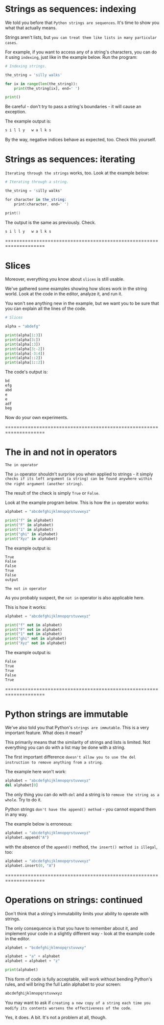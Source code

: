 # Strings as sequences: indexing
We told you before that `Python strings are sequences`. It's time to show you what that actually means.

Strings aren't lists, but `you can treat them like lists in many particular cases`.

For example, if you want to access any of a string's characters, you can do it using `indexing`, just like in the example below. Run the program:
```py
# Indexing strings.

the_string = 'silly walks'

for ix in range(len(the_string)):
    print(the_string[ix], end=' ')

print()
```

Be careful - don't try to pass a string's boundaries - it will cause an exception.

The example output is:
```s
s i l l y   w a l k s
```

By the way, negative indices behave as expected, too. Check this yourself.


# Strings as sequences: iterating
`Iterating through the strings` works, too. Look at the example below:
```s
# Iterating through a string.

the_string = 'silly walks'

for character in the_string:
    print(character, end=' ')

print()
```

The output is the same as previously. Check.
```s
s i l l y   w a l k s
```

====================================================================
# Slices
Moreover, everything you know about `slices` is still usable.

We've gathered some examples showing how slices work in the string world. Look at the code in the editor, analyze it, and run it.

You won't see anything new in the example, but we want you to be sure that you can explain all the lines of the code.
```py
# Slices

alpha = "abdefg"

print(alpha[1:3])
print(alpha[3:])
print(alpha[:3])
print(alpha[3:-2])
print(alpha[-3:4])
print(alpha[::2])
print(alpha[1::2])

```
The code's output is:
```s
bd
efg
abd
e
e
adf
beg
```

Now do your own experiments.

====================================================================
# The in and not in operators
`The in operator`

The `in` operator shouldn't surprise you when applied to strings - it simply `checks if its left argument (a string) can be found anywhere within the right argument (another string)`.

The result of the check is simply `True` or `False`.

Look at the example program below. This is how the `in` operator works:
```py
alphabet = "abcdefghijklmnopqrstuvwxyz"

print("f" in alphabet)
print("F" in alphabet)
print("1" in alphabet)
print("ghi" in alphabet)
print("Xyz" in alphabet)
```

The example output is:
```s
True
False
False
True
False
output
```
`The not in operator`

As you probably suspect, the `not in` operator is also applicable here.

This is how it works:
```py
alphabet = "abcdefghijklmnopqrstuvwxyz"

print("f" not in alphabet)
print("F" not in alphabet)
print("1" not in alphabet)
print("ghi" not in alphabet)
print("Xyz" not in alphabet)
```

The example output is:
```s
False
True
True
False
True
```

====================================================================
# Python strings are immutable
We've also told you that Python's `strings are immutable`. This is a very important feature. What does it mean?

This primarily means that the similarity of strings and lists is limited. Not everything you can do with a list may be done with a string.

The first important difference `doesn't allow you to use the del instruction to remove anything from a string`.

The example here won't work:
```py
alphabet = "abcdefghijklmnopqrstuvwxyz"
del alphabet[0]
```

The only thing you can do with `del` and a string is to `remove the string as a whole`. Try to do it.


Python strings `don't have the append() method` - you cannot expand them in any way.

The example below is erroneous:
```py
alphabet = "abcdefghijklmnopqrstuvwxyz"
alphabet.append("A")
```

with the absence of the `append()` method, `the insert() method is illegal`, too:
```py
alphabet = "abcdefghijklmnopqrstuvwxyz"
alphabet.insert(0, "A")
```

====================================================================
# Operations on strings: continued
Don't think that a string's immutability limits your ability to operate with strings.

The only consequence is that you have to remember about it, and implement your code in a slightly different way - look at the example code in the editor.
```py
alphabet = "bcdefghijklmnopqrstuvwxy"

alphabet = "a" + alphabet
alphabet = alphabet + "z"

print(alphabet)
```

This form of code is fully acceptable, will work without bending Python's rules, and will bring the full Latin alphabet to your screen:
```s
abcdefghijklmnopqrstuvwxyz
```

You may want to ask if `creating a new copy of a string each time you modify its contents worsens the effectiveness of the code`.

Yes, it does. A bit. It's not a problem at all, though.